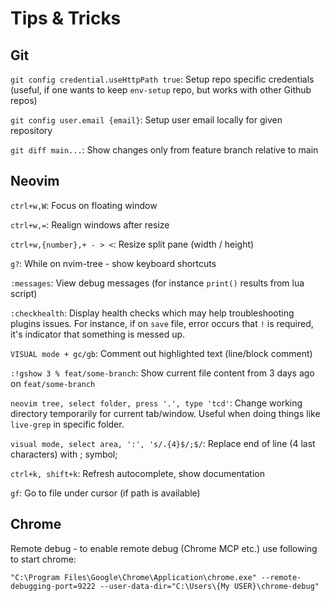 # Tips & Tricks

## Git

`git config credential.useHttpPath true`:
Setup repo specific credentials (useful, if one wants to keep `env-setup` repo, but works with other Github repos)

`git config user.email {email}`:
Setup user email locally for given repository

`git diff main...`:
Show changes only from feature branch relative to main

## Neovim

`ctrl+w,W`:
Focus on floating window

`ctrl+w,=`:
Realign windows after resize

`ctrl+w,{number},+ - > <`:
Resize split pane (width / height)

`g?`:
While on nvim-tree - show keyboard shortcuts

`:messages`:
View debug messages (for instance `print()` results from lua script)

`:checkhealth`:
Display health checks which may help troubleshooting plugins issues. For instance, if on `save` file, error occurs that `!` is required, it's indicator that
something is messed up.

`VISUAL mode + gc/gb`:
Comment out highlighted text (line/block comment)

`:!gshow 3 % feat/some-branch`:
Show current file content from 3 days ago on `feat/some-branch`

`neovim tree, select folder, press '.', type 'tcd'`:
Change working directory temporarily for current tab/window. Useful when doing things like `live-grep` in specific folder.

`visual mode, select area, ':', 's/.{4}$/;$/`:
Replace end of line (4 last characters) with ; symbol;

`ctrl+k, shift+k`:
Refresh autocomplete, show documentation

`gf`:
Go to file under cursor (if path is available)

## Chrome

Remote debug - to enable remote debug (Chrome MCP etc.) use following to start chrome:

`"C:\Program Files\Google\Chrome\Application\chrome.exe" --remote-debugging-port=9222 --user-data-dir="C:\Users\{My USER}\chrome-debug"`
